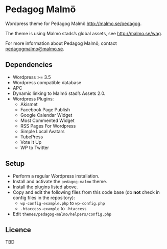 Pedagog Malmö
=============
Wordpress theme for Pedagog Malmö http://malmo.se/pedagog.

The theme is using Malmö stads’s global assets, see http://malmo.se/wag.

For more information about Pedagog Malmö, contact pedagogmalmo@malmo.se.

## Dependencies
* Wordpress >= 3.5
* Wordpress compatible database
* APC
* Dynamic linking to Malmö stad’s Assets 2.0.
* Wordpress Plugins:
  * Akismet
  * Facebook Page Publish
  * Google Calendar Widget
  * Most Commented Widget
  * RSS Pages For Wordpress
  * Simple Local Avatars
  * TubePress
  * Vote It Up
  * WP to Twitter

## Setup
* Perform a regular Wordpress installation.
* Install and activate the `pedagog-malmo` theme.
* Install the plugins listed above.
* Copy and edit the following files from this code base (do __not__ check in config files in the repository):
  * `wp-config-example.php` to `wp-config.php`
  * `.htaccess-example` to `.htaccess`
* Edit `themes/pedagog-malmo/helpers/config.php`

## Licence
TBD
